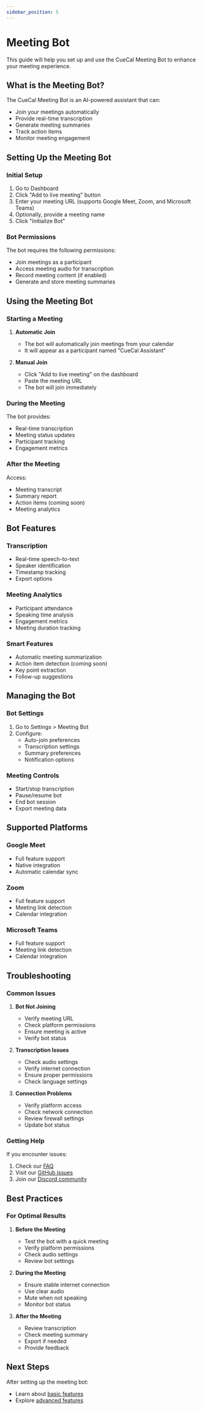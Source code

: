 ```yaml
---
sidebar_position: 5
---
```


# Meeting Bot

This guide will help you set up and use the CueCal Meeting Bot to enhance your meeting experience.

## What is the Meeting Bot?

The CueCal Meeting Bot is an AI-powered assistant that can:
- Join your meetings automatically
- Provide real-time transcription
- Generate meeting summaries
- Track action items
- Monitor meeting engagement

## Setting Up the Meeting Bot

### Initial Setup

1. Go to Dashboard
2. Click "Add to live meeting" button
3. Enter your meeting URL (supports Google Meet, Zoom, and Microsoft Teams)
4. Optionally, provide a meeting name
5. Click "Initialize Bot"

### Bot Permissions

The bot requires the following permissions:
- Join meetings as a participant
- Access meeting audio for transcription
- Record meeting content (if enabled)
- Generate and store meeting summaries

## Using the Meeting Bot

### Starting a Meeting

1. **Automatic Join**
   - The bot will automatically join meetings from your calendar
   - It will appear as a participant named "CueCal Assistant"

2. **Manual Join**
   - Click "Add to live meeting" on the dashboard
   - Paste the meeting URL
   - The bot will join immediately

### During the Meeting

The bot provides:
- Real-time transcription
- Meeting status updates
- Participant tracking
- Engagement metrics

### After the Meeting

Access:
- Meeting transcript
- Summary report
- Action items (coming soon)
- Meeting analytics

## Bot Features

### Transcription

- Real-time speech-to-text
- Speaker identification
- Timestamp tracking
- Export options

### Meeting Analytics

- Participant attendance
- Speaking time analysis
- Engagement metrics
- Meeting duration tracking

### Smart Features

- Automatic meeting summarization
- Action item detection (coming soon)
- Key point extraction
- Follow-up suggestions

## Managing the Bot

### Bot Settings

1. Go to Settings > Meeting Bot
2. Configure:
   - Auto-join preferences
   - Transcription settings
   - Summary preferences
   - Notification options

### Meeting Controls

- Start/stop transcription
- Pause/resume bot
- End bot session
- Export meeting data

## Supported Platforms

### Google Meet
- Full feature support
- Native integration
- Automatic calendar sync

### Zoom
- Full feature support
- Meeting link detection
- Calendar integration

### Microsoft Teams
- Full feature support
- Meeting link detection
- Calendar integration

## Troubleshooting

### Common Issues

1. **Bot Not Joining**
   - Verify meeting URL
   - Check platform permissions
   - Ensure meeting is active
   - Verify bot status

2. **Transcription Issues**
   - Check audio settings
   - Verify internet connection
   - Ensure proper permissions
   - Check language settings

3. **Connection Problems**
   - Verify platform access
   - Check network connection
   - Review firewall settings
   - Update bot status

### Getting Help

If you encounter issues:
1. Check our [FAQ](/docs/faq)
2. Visit our [GitHub issues](https://github.com/cuecal/cuecal/issues)
3. Join our [Discord community](https://discord.gg/cuecal)

## Best Practices

### For Optimal Results

1. **Before the Meeting**
   - Test the bot with a quick meeting
   - Verify platform permissions
   - Check audio settings
   - Review bot settings

2. **During the Meeting**
   - Ensure stable internet connection
   - Use clear audio
   - Mute when not speaking
   - Monitor bot status

3. **After the Meeting**
   - Review transcription
   - Check meeting summary
   - Export if needed
   - Provide feedback

## Next Steps

After setting up the meeting bot:
- Learn about [basic features](/docs/guide/basic-features)
- Explore [advanced features](/docs/guide/advanced-features)